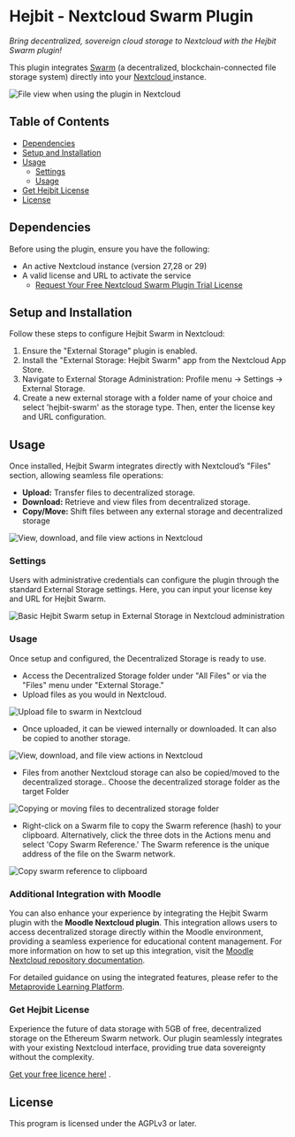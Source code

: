 # **Hejbit - Nextcloud Swarm Plugin**

_Bring decentralized, sovereign cloud storage to Nextcloud with the Hejbit Swarm plugin!_

This plugin integrates [Swarm](https://www.ethswarm.org/) (a decentralized, blockchain-connected file storage system) directly into your [Nextcloud ](https://nextcloud.com/)instance.

![File view when using the plugin in Nextcloud](https://github.com/user-attachments/assets/24f89fd9-f8eb-47e3-97ac-e1da41e48072)

## Table of Contents

-   [Dependencies](#dependencies)
-   [Setup and Installation](#setup-and-installation)
-   [Usage](#usage)
    -   [Settings](#settings)
    -   [Usage](#usage)
-   [Get Hejbit License](#get-hejbit-license)
-   [License](#license)

## Dependencies

Before using the plugin, ensure you have the following:

-   An active Nextcloud instance (version 27,28 or 29)
-   A valid license and URL to activate the service
    -   [Request Your Free Nextcloud Swarm Plugin Trial License](https://metaprovide.org/hejbit/start)

## Setup and Installation

Follow these steps to configure Hejbit Swarm in Nextcloud:

1. Ensure the "External Storage" plugin is enabled.
2. Install the "External Storage: Hejbit Swarm" app from the Nextcloud App Store.
3. Navigate to External Storage Administration: Profile menu -> Settings -> External Storage.
4. Create a new external storage with a folder name of your choice and select 'hejbit-swarm' as the storage type. Then, enter the license key and URL configuration.

## Usage

Once installed, Hejbit Swarm integrates directly with Nextcloud’s "Files" section, allowing seamless file operations:

-   **Upload:** Transfer files to decentralized storage.
-   **Download:** Retrieve and view files from decentralized storage.
-   **Copy/Move:** Shift files between any external storage and decentralized storage

![View, download, and file view actions in Nextcloud](https://github.com/user-attachments/assets/3bee08e4-7a9e-4b44-a904-821359cc3e7b)

### Settings

Users with administrative credentials can configure the plugin through the standard External Storage settings. Here, you can input your license key and URL for Hejbit Swarm.

![Basic Hejbit Swarm setup in External Storage in Nextcloud administration](https://github.com/user-attachments/assets/47e0cdda-5c1a-4464-a752-cf1eb5eeb19d)

### Usage

Once setup and configured, the Decentralized Storage is ready to use.

-   Access the Decentralized Storage folder under "All Files" or via the "Files" menu under "External Storage."
-   Upload files as you would in Nextcloud.

![Upload file to swarm in Nextcloud](https://github.com/user-attachments/assets/aadd664e-26ca-470a-a27b-af8d94351e52)

-   Once uploaded, it can be viewed internally or downloaded. It can also be copied to another storage.

![View, download, and file view actions in Nextcloud](https://github.com/user-attachments/assets/596b72ed-d97f-48ba-bcb9-0ee5ff581a3c)

-   Files from another Nextcloud storage can also be copied/moved to the decentralized storage.. Choose the decentralized storage folder as the target Folder

![Copying or moving files to decentralized storage folder](https://github.com/user-attachments/assets/ceed3585-f7e6-4f16-b371-d61402e9f1e9)

-   Right-click on a Swarm file to copy the Swarm reference (hash) to your clipboard. Alternatively, click the three dots in the Actions menu and select 'Copy Swarm Reference.' The Swarm reference is the unique address of the file on the Swarm network.

![Copy swarm reference to clipboard](https://github.com/user-attachments/assets/cc73282b-e32e-411f-a94b-a2ac3313f60b)

### Additional Integration with Moodle

You can also enhance your experience by integrating the Hejbit Swarm plugin with the **Moodle Nextcloud plugin**. This integration allows users to access decentralized storage directly within the Moodle environment, providing a seamless experience for educational content management. For more information on how to set up this integration, visit the [Moodle Nextcloud repository documentation](https://docs.moodle.org/405/en/Nextcloud_repository).

For detailed guidance on using the integrated features, please refer to the [Metaprovide Learning Platform](https://learning.metaprovide.org/login/index.php).

### Get Hejbit License

Experience the future of data storage with 5GB of free, decentralized storage on the Ethereum Swarm network. Our plugin seamlessly integrates with your existing Nextcloud interface, providing true data sovereignty without the complexity.

[Get your free licence here!](https://metaprovide.org/hejbit/start) .

## License

This program is licensed under the AGPLv3 or later.
